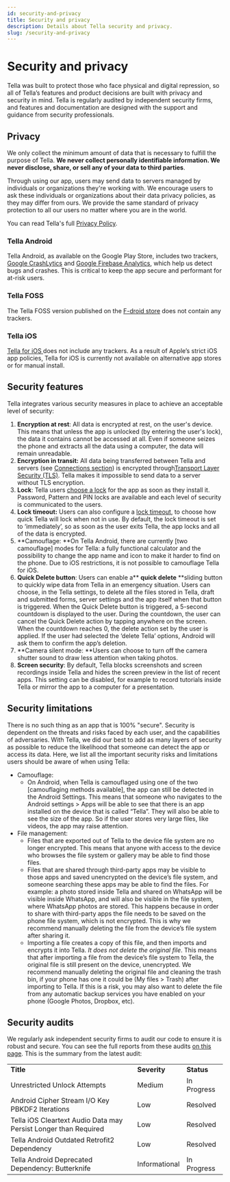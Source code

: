 ```yaml
---
id: security-and-privacy
title: Security and privacy
description: Details about Tella security and privacy.
slug: /security-and-privacy
---
```


# Security and privacy

Tella was built to protect those who face physical and digital repression, so all of Tella’s features and product decisions are built with privacy and security in mind. Tella is regularly audited by independent security firms, and features and documentation are designed with the support and guidance from security professionals. 


## Privacy 

We only collect the minimum amount of data that is necessary to fulfill the purpose of Tella. **We never collect personally identifiable information. We never disclose, share, or sell any of your data to third parties**.

Through using our app, users may send data to servers managed by individuals or organizations they're working with. We encourage users to ask these individuals or organizations about their data privacy policies, as they may differ from ours. We provide the same standard of privacy protection to all our users no matter where you are in the world.

You can read Tella's full [Privacy Policy](/privacy-policy).


### Tella Android

Tella Android, as available on the Google Play Store, includes two trackers, [Google CrashLytics](https://firebase.google.com/docs/crashlytics) and [Google Firebase Analytics](https://firebase.google.com/docs/analytics), which help us detect bugs and crashes. This is critical to keep the app secure and performant for at-risk users. 

### Tella FOSS

The Tella FOSS version published on the [F-droid store](https://f-droid.org/en/packages/org.hzontal.tellaFOSS/) does not contain any trackers.


### Tella iOS

[Tella for iOS ](https://apps.apple.com/us/app/tella-document-protect/id1598152580)does not include any trackers. As a result of Apple’s strict iOS app policies, Tella for iOS is currently not available on alternative app stores or for manual install.


## Security features

Tella integrates various security measures in place to achieve an acceptable level of security:



1. **Encryption at rest**: All data is encrypted at rest, on the user's device. This means that unless the app is unlocked (by entering the user's lock), the data it contains cannot be accessed at all. Even if someone seizes the phone and extracts all the data using a computer, the data will remain unreadable.
2. **Encryption in transit:** All data being transferred between Tella and servers (see [Connections section](/features#connecting-to-servers)) is encrypted through[Transport Layer Security (TLS)](https://en.wikipedia.org/wiki/Transport_Layer_Security). Tella makes it impossible to send data to a server without TLS encryption.
3. **Lock**: Tella users [choose a lock](/features#app-lock) for the app as soon as they install it. Password, Pattern and PIN locks are available and each level of security is communicated to the users.
4. **Lock timeout:** Users can also configure a [lock timeout](/features#lock-timeout-configuration), to choose how quick Tella will lock when not in use. By default, the lock timeout is set to ‘immediately’, so as soon as the user exits Tella, the app locks and all of the data is encrypted. 
5. **Camouflage: **On Tella Android, there are currently [two camouflage] modes for Tella: a fully functional calculator and the possibility to change the app name and icon to make it harder to find on the phone. Due to iOS restrictions, it is not possible to camouflage Tella for iOS.
6. **Quick Delete button**: Users can enable a** **quick delete** **sliding button to quickly wipe data from Tella in an emergency situation. Users can choose, in the Tella settings, to delete all the files stored in Tella, draft and submitted forms, server settings and the app itself when that button is triggered. When the Quick Delete button is triggered, a 5-second countdown is displayed to the user. During the countdown, the user can cancel the Quick Delete action by tapping anywhere on the screen. When the countdown reaches 0, the delete action set by the user is applied. If the user had selected the ‘delete Tella’ options, Android will ask them to confirm the app’s deletion. 
7. **Camera silent mode: **Users can choose to turn off the camera shutter sound to draw less attention when taking photos.
8. **Screen security**: By default, Tella blocks screenshots and screen recordings inside Tella and hides the screen preview in the list of recent apps. This setting can be disabled, for example to record tutorials inside Tella or mirror the app to a computer for a presentation.


## Security limitations

There is no such thing as an app that is 100% "secure". Security is dependent on the threats and risks faced by each user, and the capabilities of adversaries. With Tella, we did our best to add as many layers of security as possible to reduce the likelihood that someone can detect the app or access its data. Here, we list all the important security risks and limitations users should be aware of when using Tella:



* Camouflage:
    * On Android, when Tella is camouflaged using one of the two [camouflaging methods available], the app can still be detected in the Android Settings. This means that someone who navigates to the Android settings > Apps will be able to see that there is an app installed on the device that is called “Tella”. They will also be able to see the size of the app. So if the user stores very large files, like videos, the app may raise attention.
* File management:
    * Files that are exported out of Tella to the device file system are no longer encrypted. This means that anyone with access to the device who browses the file system or gallery may be able to find those files.
    * Files that are shared through third-party apps may be visible to those apps and saved unencrypted on the device’s file system, and someone searching these apps may be able to find the files. For example: a photo stored inside Tella and shared on WhatsApp will be visible inside WhatsApp, and will also be visible in the file system, where WhatsApp photos are stored. This happens because in order to share with third-party apps the file needs to be saved on the phone file system, which is not encrypted. This is why we recommend manually deleting the file from the device’s file system after sharing it.
    * Importing a file creates a copy of this file, and then imports and encrypts it into Tella. _It does not delete the original file_. This means that after importing a file from the device’s file system to Tella, the original file is still present on the device, unencrypted. We recommend manually deleting the original file and cleaning the trash bin, if your phone has one it could be (My files > Trash) after importing to Tella. If this is a risk, you may also want to delete the file from any automatic backup services you have enabled on your phone (Google Photos, Dropbox, etc).


## Security audits

We regularly ask independent security firms to audit our code to ensure it is robust and secure. You can see the full reports from these audits [on this page](/security-and-privacy#security-audits). This is the summary from the latest audit:


<table>
  <tr>
   <td><strong>Title</strong>
   </td>
   <td><strong>Severity</strong>
   </td>
   <td><strong>Status</strong>
   </td>
  </tr>
  <tr>
   <td>Unrestricted Unlock Attempts
   </td>
   <td>Medium
   </td>
   <td>In Progress
   </td>
  </tr>
  <tr>
   <td>Android Cipher Stream I/O Key PBKDF2 Iterations
   </td>
   <td>Low
   </td>
   <td>Resolved
   </td>
  </tr>
  <tr>
   <td>Tella iOS Cleartext Audio Data may Persist Longer than Required
   </td>
   <td>Low
   </td>
   <td>Resolved
   </td>
  </tr>
  <tr>
   <td>Tella Android Outdated Retrofit2 Dependency 
   </td>
   <td>Low
   </td>
   <td>Resolved
   </td>
  </tr>
  <tr>
   <td>Tella Android Deprecated Dependency: Butterknife 
   </td>
   <td>Informational
   </td>
   <td>In Progress
   </td>
  </tr>
</table>



